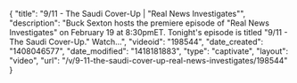 {
    "title": "9\/11 - The Saudi Cover-Up | \"Real News Investigates\"",
    "description": "Buck Sexton hosts the premiere episode of \"Real News Investigates\" on February 19 at 8:30pmET. Tonight's episode is titled \"9\/11 - The Saudi Cover-Up.\" Watch...",
    "videoid": "198544",
    "date_created": "1408046577",
    "date_modified": "1418181883",
    "type": "captivate",
    "layout": "video",
    "url": "\/v\/9-11-the-saudi-cover-up-real-news-investigates\/198544"
}